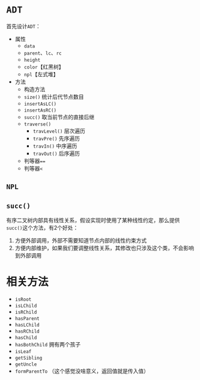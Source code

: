 
# `ADT`
首先设计`ADT`：
- 属性
  - `data`
  - `parent`、`lc`、`rc`
  - `height`
  - `color`【红黑树】
  - `npl`【左式堆】
- 方法
  - 构造方法
  - `size()` 统计后代节点数目
  - `insertAsLC()`
  - `insertAsRC()`
  - `succ()` 取当前节点的直接后继
  - `traverse()`
    - `travLevel()` 层次遍历
    - `travPre()` 先序遍历
    - `travIn()` 中序遍历
    - `travOut()` 后序遍历
  - 判等器`==`
  - 判等器`<`

## `NPL`

## `succ()`
有序二叉树内部具有线性关系，假设实现时使用了某种线性约定，那么提供`succ()`这个方法，有2个好处：
1. 方便外部调用，外部不需要知道节点内部的线性约束方式
2. 方便内部维护，如果我们要调整线性关系，其修改也只涉及这个类，不会影响到外部调用

# 相关方法
- `isRoot`
- `isLChild`
- `isRChild`
- `hasParent`
- `hasLChild`
- `hasRChild`
- `hasChild`
- `hasBothChild` 拥有两个孩子
- `isLeaf`
- `getSibling`
- `getUncle`
- `formParentTo` （这个感觉没啥意义，返回值就是传入值）